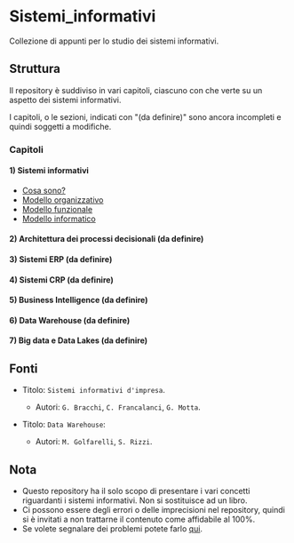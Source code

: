 # Sistemi_informativi
Collezione di appunti per lo studio dei sistemi informativi.

## Struttura
Il repository è suddiviso in vari capitoli, ciascuno con che verte su un aspetto dei sistemi informativi.

I capitoli, o le sezioni, indicati con "(da definire)" sono ancora incompleti e quindi soggetti a modifiche.

### Capitoli

#### 1) Sistemi informativi
- [Cosa sono?](https://github.com/Gabri432/Sistemi_informativi/blob/master/capitolo_1/cosa_sono_i_sistemi_informativi.md)
- [Modello organizzativo](https://github.com/Gabri432/Sistemi_informativi/blob/master/capitolo_1/modello_organizzativo.md)
- [Modello funzionale](https://github.com/Gabri432/Sistemi_informativi/blob/master/capitolo_1/modello_funzionale.md)
- [Modello informatico](https://github.com/Gabri432/Sistemi_informativi/blob/master/capitolo_1/modello_informatico.md)

#### 2) Architettura dei processi decisionali (da definire)

#### 3) Sistemi ERP (da definire)
#### 4) Sistemi CRP (da definire)
#### 5) Business Intelligence (da definire)
#### 6) Data Warehouse (da definire)
#### 7) Big data e Data Lakes (da definire)

## Fonti
- Titolo: `Sistemi informativi d'impresa`.
   - Autori: `G. Bracchi`, `C. Francalanci`, `G. Motta`. 

- Titolo: `Data Warehouse`:
   - Autori: `M. Golfarelli`, `S. Rizzi`.

## Nota
- Questo repository ha il solo scopo di presentare i vari concetti riguardanti i sistemi informativi. Non si sostituisce ad un libro.
- Ci possono essere degli errori o delle imprecisioni nel repository, quindi si è invitati a non trattarne il contenuto come affidabile al 100%.
- Se volete segnalare dei problemi potete farlo [qui](https://github.com/Gabri432/Sistemi_informativi/issues/new).
